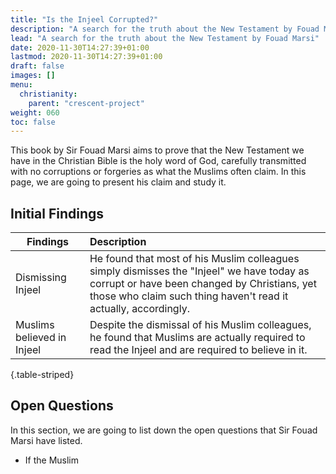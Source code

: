```yaml
---
title: "Is the Injeel Corrupted?"
description: "A search for the truth about the New Testament by Fouad Marsi"
lead: "A search for the truth about the New Testament by Fouad Marsi"
date: 2020-11-30T14:27:39+01:00
lastmod: 2020-11-30T14:27:39+01:00
draft: false
images: []
menu:
  christianity:
    parent: "crescent-project"
weight: 060
toc: false
---
```

This book by Sir Fouad Marsi aims to prove that the New Testament we have in the Christian Bible is the holy word of God, carefully transmitted with no corruptions or forgeries as what the Muslims often claim. In this page, we are going to present his claim and study it.

## Initial Findings
| Findings   |      Description  |
|----------|:-------------|
| Dismissing Injeel |  He found that most of his Muslim colleagues simply dismisses the "Injeel" we have today as corrupt or have been changed by Christians, yet those who claim such thing haven't read it actually, accordingly. |
| Muslims believed in Injeel | Despite the dismissal of his Muslim colleagues, he found that Muslims are actually required to read the Injeel and are required to believe in it. |
{.table-striped}

## Open Questions
In this section, we are going to list down the open questions that Sir Fouad Marsi have listed.
* If the Muslim